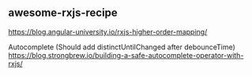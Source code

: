 ## awesome-rxjs-recipe

https://blog.angular-university.io/rxjs-higher-order-mapping/

Autocomplete (Should add distinctUntilChanged after debounceTime)
https://blog.strongbrew.io/building-a-safe-autocomplete-operator-with-rxjs/
